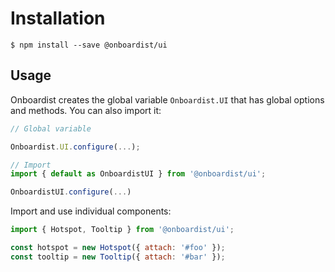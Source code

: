 # Installation

```shell
$ npm install --save @onboardist/ui
```

## Usage

Onboardist creates the global variable `Onboardist.UI` that has global options and methods. You can also import it:

```js
// Global variable

Onboardist.UI.configure(...);

// Import
import { default as OnboardistUI } from '@onboardist/ui';

OnboardistUI.configure(...)
```

Import and use individual components:

```js
import { Hotspot, Tooltip } from '@onboardist/ui';

const hotspot = new Hotspot({ attach: '#foo' });
const tooltip = new Tooltip({ attach: '#bar' });
```
